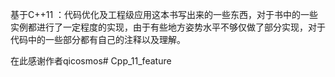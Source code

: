 基于C++11 ：代码优化及工程级应用这本书写出来的一些东西，对于书中的一些实例都进行了一定程度的实现，由于有些地方姿势水平不够仅做了部分实现，对于代码中的一些部分都有自己的注释以及理解。

在此感谢作者qicosmos# Cpp_11_feature
